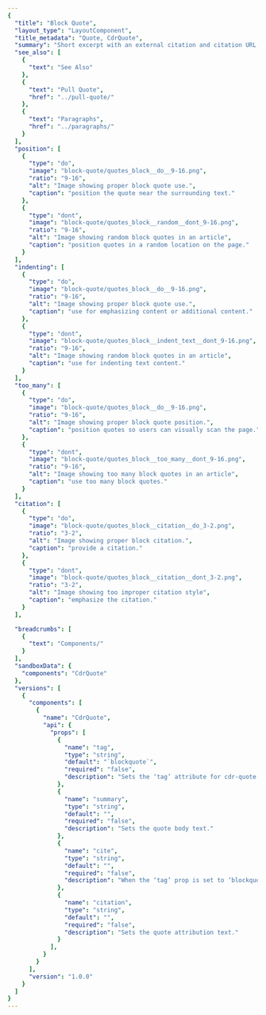 ```yaml
---
{
  "title": "Block Quote",
  "layout_type": "LayoutComponent",
  "title_metadata": "Quote, CdrQuote",
  "summary": "Short excerpt with an external citation and citation URL that is set off from the main body of text",
  "see_also": [
    {
      "text": "See Also"
    },
    {
      "text": "Pull Quote",
      "href": "../pull-quote/"
    },
    {
      "text": "Paragraphs",
      "href": "../paragraphs/"
    }
  ],
  "position": [
    {
      "type": "do",
      "image": "block-quote/quotes_block__do__9-16.png",
      "ratio": "9-16",
      "alt": "Image showing proper block quote use.",
      "caption": "position the quote near the surrounding text."
    },
    {
      "type": "dont",
      "image": "block-quote/quotes_block__random__dont_9-16.png",
      "ratio": "9-16",
      "alt": "Image showing random block quotes in an article",
      "caption": "position quotes in a random location on the page."
    }
  ],
  "indenting": [
    {
      "type": "do",
      "image": "block-quote/quotes_block__do__9-16.png",
      "ratio": "9-16",
      "alt": "Image showing proper block quote use.",
      "caption": "use for emphasizing content or additional content."
    },
    {
      "type": "dont",
      "image": "block-quote/quotes_block__indent_text__dont_9-16.png",
      "ratio": "9-16",
      "alt": "Image showing random block quotes in an article",
      "caption": "use for indenting text content."
    }
  ],
  "too_many": [
    {
      "type": "do",
      "image": "block-quote/quotes_block__do__9-16.png",
      "ratio": "9-16",
      "alt": "Image showing proper block quote position.",
      "caption": "position quotes so users can visually scan the page."
    },
    {
      "type": "dont",
      "image": "block-quote/quotes_block__too_many__dont_9-16.png",
      "ratio": "9-16",
      "alt": "Image showing too many block quotes in an article",
      "caption": "use too many block quotes."
    }
  ],
  "citation": [
    {
      "type": "do",
      "image": "block-quote/quotes_block__citation__do_3-2.png",
      "ratio": "3-2",
      "alt": "Image showing proper block citation.",
      "caption": "provide a citation."
    },
    {
      "type": "dont",
      "image": "block-quote/quotes_block__citation__dont_3-2.png",
      "ratio": "3-2",
      "alt": "Image showing too improper citation style",
      "caption": "emphasize the citation."
    }
  ],

  "breadcrumbs": [
    {
      "text": "Components/"
    }
  ],
  "sandboxData": {
    "components": "CdrQuote"
  },
  "versions": [
    {
      "components": [
        {
          "name": "CdrQuote",
          "api": {
            "props": [
              {
                "name": "tag",
                "type": "string",
                "default": "`blockquote`",
                "required": "false",
                "description": "Sets the ‘tag’ attribute for cdr-quote to define the root HTML element. Possible values: {  ‘blockquote’  |  ‘aside’  |  ‘q’  |  ‘div’  }"
              },
              {
                "name": "summary",
                "type": "string",
                "default": "",
                "required": "false",
                "description": "Sets the quote body text."
              },
              {
                "name": "cite",
                "type": "string",
                "default": "",
                "required": "false",
                "description": "When the ‘tag’ prop is set to ‘blockquote’ provide a URL to the quote’s source. This does not render but is available to screen readers and search engines."
              },
              {
                "name": "citation",
                "type": "string",
                "default": "",
                "required": "false",
                "description": "Sets the quote attribution text."
              }
            ],
          }
        }
      ],
      "version": "1.0.0"
    }
  ]
}
---
```


<cdr-doc-tabs>
<template slot="Overview">
<cdr-doc-table-of-contents-shell tab-name="Overview">

## Default (Medium)

Default block quote can be used with the following HTML tags: `<p>`, `<div>`, `<aside>`. This is responsive with styles for XS breakpoint.

<cdr-doc-example-code-pair repository-href="/src/components/quote" :sandbox-data="$page.frontmatter.sandboxData">

```html
<div>
  <cdr-quote
        modifier="block"
        summary="Never doubt that a small group of thoughtful, committed citizens can change the world; indeed, it's the only thing that ever has."
        citation="Margaret Mead"
      />
</div>
```

</cdr-doc-example-code-pair>

## Accessibility

To ensure that usage of this component complies with accessibility guidelines:

- All recommendations listed for [Paragraphs](../paragraphs/?active-link=accessibility) component apply to this component
- Do not use this component to indent text. Screen readers use the `<blockquote>` element to:
  - Provide semantic understanding of page content by announcing blockquote as quote
  - Define a sectioning root in HTML5, which means that all  `<h1>` - `<h6>`  elements don’t become part of the document’s outline
- To make the blockquote content accessible, use the `<cite>` attribute with a valid URL

<br>

This component has compliance with WCAG guidelines by:

- Adding a `<cite>` element to refer to the source of the quote

</cdr-doc-table-of-contents-shell>
</template>

<template slot="Guidelines">
  <cdr-doc-table-of-contents-shell tab-name="Guidelines">

## Use When

- Highlighting valuable customer feedback
- Encouraging a customer to try out an experience or product

## Don't Use When

- Pulling a direct quote from an article. Instead, use [Pull Quote](../pull-quote/)
- Displaying for a decorative treatment only

## The Basics

Use a block quote for emphasizing content that has a close and significant relationship with the surrounding text and will help users to visually scan the page.

<br/>

<do-dont :examples="$page.frontmatter.position" />

// new images
do: https://drive.google.com/file/d/18hogES5wSu2DpYKLii1T-U6ogStZA974/view?usp=sharing
don't: https://drive.google.com/file/d/1KTcpi1lCudYTP_gx_gWqqfmqaE2NY20a/view?usp=sharing

<do-dont :examples="$page.frontmatter.indenting" />

// new images
do: https://drive.google.com/file/d/1GpFxdbBn_5_-79-YrRje5kX8Lhra6Bsb/view?usp=sharing
don't: https://drive.google.com/file/d/1Nh0rQ7m4BvEKwnq3jSTiu_oX8eBzI6UW/view?usp=sharing

<do-dont :examples="$page.frontmatter.too_many" />

// new images
do: https://drive.google.com/file/d/1sTT6qZsqSr6wQ4uzBhlVzICOZhd_LKTD/view?usp=sharing
don't: https://drive.google.com/file/d/1dHmORkrWA5v1wyuEuY8fFTgOFUzm7OrB/view?usp=sharing

<br>

Provide a citation to the external source and if available, the URL address.

<br>

<do-dont :examples="$page.frontmatter.citation" />

// new images
do: https://drive.google.com/file/d/1fNBf7r3aapSy9R7TOFft5gQx86W-1xZB/view?usp=sharing
don't: https://drive.google.com/file/d/1JpvhJyqks0QKUUinS0E3-1j5smikuV-1/view?usp=sharing

## Content

To make the block quote content accessible, follow these rules:

- Must be quoted from another source, whose address, if it has one, may be cited in the `<cite>` attribute
- If the `<cite>` attribute is present:
  - Must be a valid URL
  - Link only to canonical end-state URLs with no parameter appended
  - Capitalize the cited source title the same as the author does
- For more information, see [REI Confluence Accessible Patterns: Quotes](https://confluence.rei.com/display/accessibility/Quote)


## Responsiveness

When block quotes are displayed in at XS breakpoints, the text will use a smaller font size.

  </cdr-doc-table-of-contents-shell>
</template>

<template slot="API">
<cdr-doc-table-of-contents-shell>

## Props

<cdr-doc-api type="prop" :api-data="$page.frontmatter.versions[0].components[0].api.props" />

</cdr-doc-table-of-contents-shell>
</template>

</cdr-doc-tabs>
